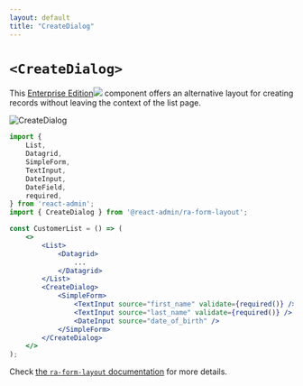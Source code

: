 ```yaml
---
layout: default
title: "CreateDialog"
---
```


# `<CreateDialog>`

This [Enterprise Edition](https://marmelab.com/ra-enterprise)<img class="icon" src="./img/premium.svg" /> component offers an alternative layout for creating records without leaving the context of the list page.

![CreateDialog](https://marmelab.com/ra-enterprise/modules/assets/edit-dialog.gif)

```jsx
import {
    List,
    Datagrid,
    SimpleForm,
    TextInput,
    DateInput,
    DateField,
    required,
} from 'react-admin';
import { CreateDialog } from '@react-admin/ra-form-layout';

const CustomerList = () => (
    <>
        <List>
            <Datagrid>
                ...
            </Datagrid>
        </List>
        <CreateDialog>
            <SimpleForm>
                <TextInput source="first_name" validate={required()} />
                <TextInput source="last_name" validate={required()} />
                <DateInput source="date_of_birth" />
            </SimpleForm>
        </CreateDialog>
    </>
);
```

Check [the `ra-form-layout` documentation](https://marmelab.com/ra-enterprise/modules/ra-form-layout#createdialog-editdialog--showdialog) for more details.

